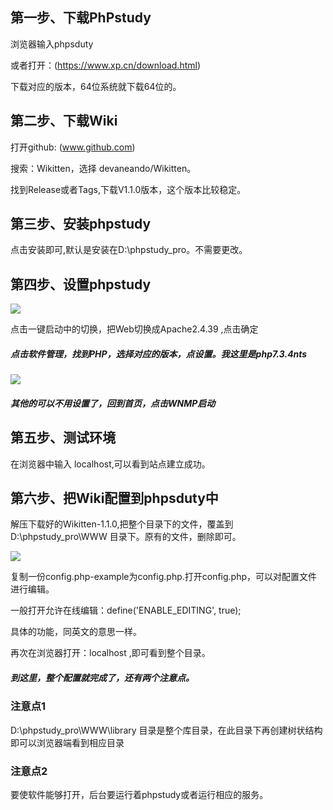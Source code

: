 ## 第一步、下载PhPstudy

浏览器输入phpsduty

或者打开：(https://www.xp.cn/download.html)

下载对应的版本，64位系统就下载64位的。

## 第二步、下载Wiki

打开github:    (www.github.com)

搜索：Wikitten，选择 devaneando/Wikitten。

找到Release或者Tags,下载V1.1.0版本，这个版本比较稳定。

## 第三步、安装phpstudy

点击安装即可,默认是安装在D:\phpstudy_pro。不需要更改。

## 第四步、设置phpstudy

![](https://cdn.staticaly.com/gh/symbolworld/PicGo@master/img/image-20221003165811877.png)

点击一键启动中的切换，把Web切换成Apache2.4.39 ,点击确定

##### 点击软件管理，找到PHP，选择对应的版本，点设置。我这里是php7.3.4nts

![](https://cdn.staticaly.com/gh/symbolworld/PicGo@master/img/image-20221003170148716.png)

##### 其他的可以不用设置了，回到首页，点击WNMP启动

## 第五步、测试环境

在浏览器中输入 localhost,可以看到站点建立成功。

## 第六步、把Wiki配置到phpsduty中

解压下载好的Wikitten-1.1.0,把整个目录下的文件，覆盖到D:\phpstudy_pro\WWW 目录下。原有的文件，删除即可。

![](https://cdn.staticaly.com/gh/symbolworld/PicGo@master/img/image-20221003171022216.png)

复制一份config.php-example为config.php.打开config.php，可以对配置文件进行编辑。

一般打开允许在线编辑：define('ENABLE_EDITING', true);

具体的功能，同英文的意思一样。

再次在浏览器打开：localhost ,即可看到整个目录。

##### 到这里，整个配置就完成了，还有两个注意点。

### 注意点1

D:\phpstudy_pro\WWW\library 目录是整个库目录，在此目录下再创建树状结构即可以浏览器端看到相应目录

### 注意点2

要使软件能够打开，后台要运行着phpstudy或者运行相应的服务。